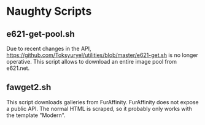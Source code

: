 # Naughty Scripts

## e621-get-pool.sh

Due to recent changes in the API, https://github.com/Toksyuryel/utilities/blob/master/e621-get.sh is no longer operative. This script allows to download an entire image pool from e621.net.

## fawget2.sh

This script downloads galleries from FurAffinity. FurAffinity does not expose a public API. The normal HTML is scraped, so it probably only works with the template "Modern".
